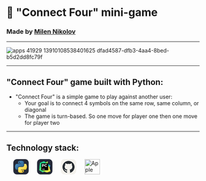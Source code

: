 # 👀 "Connect Four" mini-game
### Made by [Milen Nikolov](https://www.linkedin.com/in/milen-nikolov-62455034b/)
---


![apps 41929 13910108538401625 dfad4587-dfb3-4aa4-8bed-b5d2dd8fc79f](https://github.com/user-attachments/assets/2974eca2-ca36-4440-9607-280a59473632)

---
## "Connect Four" game built with Python:

- "Connect  Four" is a simple game to play against another user:
  - Your goal is to connect 4 symbols on the same row, same column, or diagonal
  - The game is turn-based. So one move for player one then one move for player two
 
 

---
## Technology stack:
<p align="left">
  &emsp;
    <a href="#"><img alt="Python" src="https://github.com/tandpfun/skill-icons/blob/main/icons/Python-Dark.svg" width="40" height ="40"></a>
  &emsp;
    <a href="#"><img src="https://github.com/tandpfun/skill-icons/blob/main/icons/PyCharm-Dark.svg" width="40" height="40" /></a>
  &emsp;
    <a href="#"><img alt="GitHub" src="https://github.com/tandpfun/skill-icons/blob/main/icons/Github-Light.svg" title="GitHub" **alt="GitHub" width="40" height="40" ></a>
  &emsp;
    <a href="#"><img src="https://github.com/tandpfun/skill-icons/blob/main/icons/Apple-Light.svg" title="Apple" **alt="Apple" width="40" height="40" /></a>
</p>



